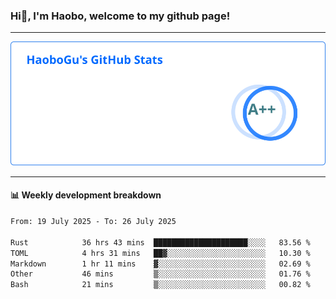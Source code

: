 <!--<h2 align="center"> Hi👋, I'm Haobo, welcome to my github page! </h2>-->
### Hi👋, I'm Haobo, welcome to my github page!
-------

<img href="https://github.com/HaoboGu" src="assets/stats.svg" alt="github stats" /> 

-------

#### 📊 **Weekly development breakdown**
<!--START_SECTION:waka-->

```txt
From: 19 July 2025 - To: 26 July 2025

Rust            36 hrs 43 mins  █████████████████████░░░░   83.56 %
TOML            4 hrs 31 mins   ██▓░░░░░░░░░░░░░░░░░░░░░░   10.30 %
Markdown        1 hr 11 mins    ▓░░░░░░░░░░░░░░░░░░░░░░░░   02.69 %
Other           46 mins         ▒░░░░░░░░░░░░░░░░░░░░░░░░   01.76 %
Bash            21 mins         ▒░░░░░░░░░░░░░░░░░░░░░░░░   00.82 %
```

<!--END_SECTION:waka-->
<!--
backup url: https://github-readme-status-dusky-ten.vercel.app/api?username=HaoboGu&count_private=true&show_icons=true&theme=transparent&border_color=2f80ed
-->
<!--
**HaoboGu/HaoboGu** is a ✨ _special_ ✨ repository because its `README.md` (this file) appears on your GitHub profile.

Here are some ideas to get you started:

- 🔭 I’m currently working on AI-assisted programming tools
- 🌱 I’m currently learning ...
- 👯 I’m looking to collaborate on ...
- 🤔 I’m looking for help with ...
- 💬 Ask me about ...
- 📫 How to reach me: ...
- 😄 Pronouns: ...
- ⚡ Fun fact: ...
-->
